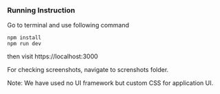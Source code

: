 ### Running Instruction
Go to terminal and use following command

```
npm install
npm run dev
```

then visit https://localhost:3000

For checking screenshots, navigate to screnshots folder.

Note: We have used no UI framework but custom CSS for application UI.